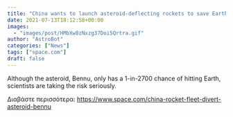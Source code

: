 ```yaml
---
title: "China wants to launch asteroid-deflecting rockets to save Earth from Armageddon"
date: 2021-07-13T18:12:58+00:00
images:
  - "images/post/HMbXw8zNxzg37Doi5Qrtra.gif"
author: "AstroBot"
categories: ["News"]
tags: ["space.com"]
draft: false
---
```


Although the asteroid, Bennu, only has a 1-in-2700 chance of hitting Earth, scientists are taking the risk seriously. 

Διαβάστε περισσότερα: https://www.space.com/china-rocket-fleet-divert-asteroid-bennu
